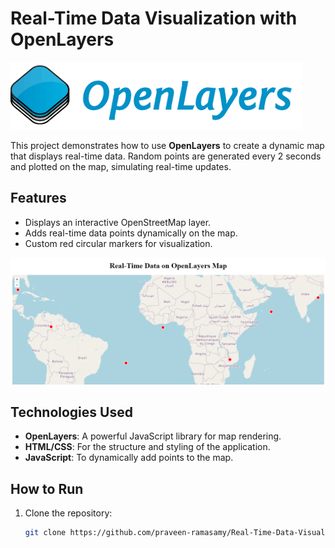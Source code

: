# Real-Time Data Visualization with OpenLayers

![Project Banner](openlayer_banner.png)

This project demonstrates how to use **OpenLayers** to create a dynamic map that displays real-time data. Random points are generated every 2 seconds and plotted on the map, simulating real-time updates. 

## Features
- Displays an interactive OpenStreetMap layer.
- Adds real-time data points dynamically on the map.
- Custom red circular markers for visualization.

![Map Example](map-example.png)

## Technologies Used
- **OpenLayers**: A powerful JavaScript library for map rendering.
- **HTML/CSS**: For the structure and styling of the application.
- **JavaScript**: To dynamically add points to the map.

## How to Run
1. Clone the repository:
   ```bash
   git clone https://github.com/praveen-ramasamy/Real-Time-Data-Visualization-with-OpenLayers.git
